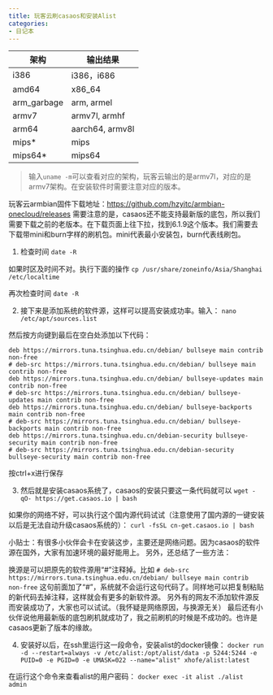 ```yaml
---
title: 玩客云刷casaos和安装Alist
categories:
- 日记本
---
```

| 架构 | 输出结果 | 
| --- | --- |
| i386 | i386，i686 |
| amd64 | x86_64 |
| arm_garbage | arm, armel |
| armv7 | armv7l, armhf |
| arm64 | aarch64, armv8l |
| mips* | mips |
| mips64* | mips64 |
>输入`uname -m`可以查看对应的架构，玩客云输出的是armv7l，对应的是armv7架构。在安装软件时需要注意对应的版本。


玩客云armbian固件下载地址：https://github.com/hzyitc/armbian-onecloud/releases
需要注意的是，casaos还不能支持最新版的底包，所以我们需要下载之前的老版本。在下载页面上往下拉，找到6.1.9这个版本。我们需要去下载带mini和burn字样的刷机包。mini代表最小安装包，burn代表线刷包。


1. 检查时间
`date -R`

如果时区及时间不对。执行下面的操作
`cp /usr/share/zoneinfo/Asia/Shanghai  /etc/localtime`

再次检查时间
`date -R`


2. 接下来是添加系统的软件源，这样可以提高安装成功率。输入：
`nano /etc/apt/sources.list`

然后按方向键到最后在空白处添加以下代码：
```
deb https://mirrors.tuna.tsinghua.edu.cn/debian/ bullseye main contrib non-free
# deb-src https://mirrors.tuna.tsinghua.edu.cn/debian/ bullseye main contrib non-free
deb https://mirrors.tuna.tsinghua.edu.cn/debian/ bullseye-updates main contrib non-free
# deb-src https://mirrors.tuna.tsinghua.edu.cn/debian/ bullseye-updates main contrib non-free
deb https://mirrors.tuna.tsinghua.edu.cn/debian/ bullseye-backports main contrib non-free
# deb-src https://mirrors.tuna.tsinghua.edu.cn/debian/ bullseye-backports main contrib non-free
deb https://mirrors.tuna.tsinghua.edu.cn/debian-security bullseye-security main contrib non-free
# deb-src https://mirrors.tuna.tsinghua.edu.cn/debian-security bullseye-security main contrib non-free
```
按ctrl+x进行保存

3. 然后就是安装casaos系统了，casaos的安装只要这一条代码就可以
`wget -qO- https://get.casaos.io | bash`

如果你的网络不好，可以执行这个国内源代码试试（注意使用了国内源的一键安装以后是无法自动升级casaos系统的）：
`curl -fsSL cn-get.casaos.io | bash`

小贴士：有很多小伙伴会卡在安装这步，主要还是网络问题。因为casaos的软件源在国外，大家有加速环境的最好能用上。
另外，还总结了一些方法：

换源是可以把原先的软件源用“#”注释掉。比如
`# deb-src https://mirrors.tuna.tsinghua.edu.cn/debian/ bullseye main contrib non-free`
这句前面加了“#”，系统就不会运行这句代码了。同样地可以把复制粘贴的新代码去掉注释，这样就会有更多的新软件源。
另外有的网友不添加软件源反而安装成功了，大家也可以试试。（我怀疑是网络原因，与换源无关）
最后还有小伙伴说他用最新版的底包刷机就成功了，我之前刷机的时候是不成功的。也许是casaos更新了版本的缘故。

4. 安装好以后，在ssh里运行这一段命令，安装alist的docker镜像：
`docker run -d --restart=always -v /etc/alist:/opt/alist/data -p 5244:5244 -e PUID=0 -e PGID=0 -e UMASK=022 --name="alist" xhofe/alist:latest`

在运行这个命令来查看alist的用户密码：
`docker exec -it alist ./alist admin`
